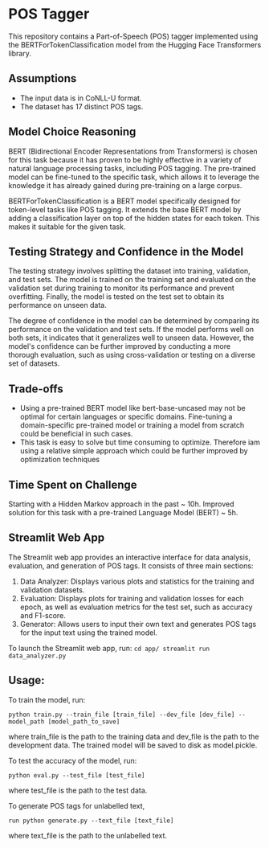# POS Tagger
This repository contains a Part-of-Speech (POS) tagger implemented using the BERTForTokenClassification model from the Hugging Face Transformers library.

## Assumptions
- The input data is in CoNLL-U format.
- The dataset has 17 distinct POS tags.

## Model Choice Reasoning
BERT (Bidirectional Encoder Representations from Transformers) is chosen for this task because it has proven to be highly effective in a variety of natural language processing tasks, including POS tagging. The pre-trained model can be fine-tuned to the specific task, which allows it to leverage the knowledge it has already gained during pre-training on a large corpus.

BERTForTokenClassification is a BERT model specifically designed for token-level tasks like POS tagging. It extends the base BERT model by adding a classification layer on top of the hidden states for each token. This makes it suitable for the given task.

## Testing Strategy and Confidence in the Model
The testing strategy involves splitting the dataset into training, validation, and test sets. The model is trained on the training set and evaluated on the validation set during training to monitor its performance and prevent overfitting. Finally, the model is tested on the test set to obtain its performance on unseen data.

The degree of confidence in the model can be determined by comparing its performance on the validation and test sets. If the model performs well on both sets, it indicates that it generalizes well to unseen data. However, the model's confidence can be further improved by conducting a more thorough evaluation, such as using cross-validation or testing on a diverse set of datasets.

## Trade-offs
- Using a pre-trained BERT model like bert-base-uncased may not be optimal for certain languages or specific domains. Fine-tuning a domain-specific pre-trained model or training a model from scratch could be beneficial in such cases.
- This task is easy to solve but time consuming to optimize. Therefore iam using a relative simple approach which could be further improved by optimization techniques


## Time Spent on Challenge
Starting with a Hidden Markov approach in the past ~ 10h.
Improved solution for this task with a pre-trained Language Model (BERT) ~ 5h.

## Streamlit Web App
The Streamlit web app provides an interactive interface for data analysis, evaluation, and generation of POS tags. It consists of three main sections:

1. Data Analyzer: Displays various plots and statistics for the training and validation datasets.
2. Evaluation: Displays plots for training and validation losses for each epoch, as well as evaluation metrics for the test set, such as accuracy and F1-score.
3. Generator: Allows users to input their own text and generates POS tags for the input text using the trained model.

To launch the Streamlit web app, run:
``
cd app/
streamlit run data_analyzer.py
``

## Usage:
To train the model, run: 
``` 
python train.py --train_file [train_file] --dev_file [dev_file] --model_path [model_path_to_save]
``` 
where train_file is the path to the training data and dev_file is the path to the development data. The trained model will be saved to disk as model.pickle.

To test the accuracy of the model, run:
``` 
python eval.py --test_file [test_file]
``` 
where test_file is the path to the test data.

To generate POS tags for unlabelled text, 
```
run python generate.py --text_file [text_file]
```
where text_file is the path to the unlabelled text.


